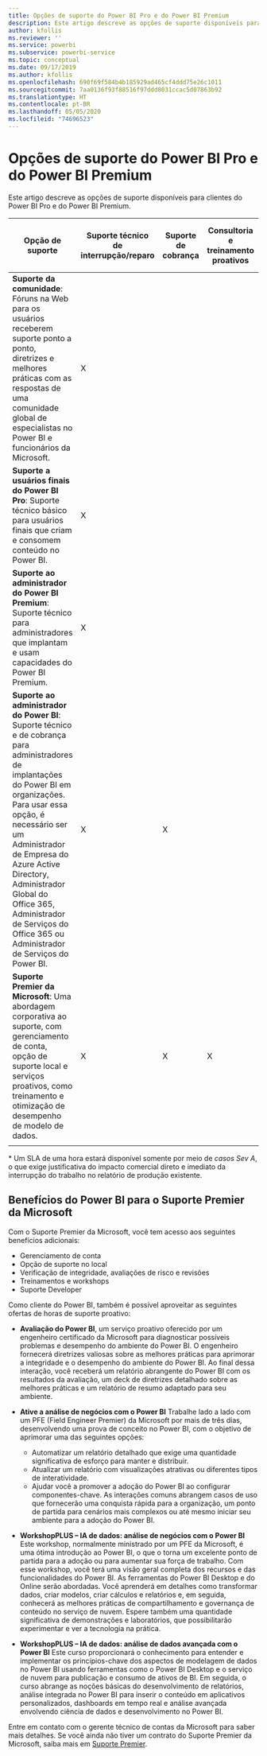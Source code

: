 ```yaml
---
title: Opções de suporte do Power BI Pro e do Power BI Premium
description: Este artigo descreve as opções de suporte disponíveis para clientes do Power BI Pro e do Power BI Premium.
author: kfollis
ms.reviewer: ''
ms.service: powerbi
ms.subservice: powerbi-service
ms.topic: conceptual
ms.date: 09/17/2019
ms.author: kfollis
ms.openlocfilehash: 690f69f584b4b185929ad465cf4ddd75e26c1011
ms.sourcegitcommit: 7aa0136f93f88516f97ddd8031ccac5d07863b92
ms.translationtype: HT
ms.contentlocale: pt-BR
ms.lasthandoff: 05/05/2020
ms.locfileid: "74696523"
---
```

# <a name="power-bi-pro-and-power-bi-premium-support-options"></a>Opções de suporte do Power BI Pro e do Power BI Premium

Este artigo descreve as opções de suporte disponíveis para clientes do Power BI Pro e do Power BI Premium.

| **Opção de suporte** | **Suporte técnico de interrupção/reparo** | **Suporte de cobrança** | **Consultoria e treinamento proativos** | **Nível de serviço <br>(tempo até a participação inicial)** | **Canal de suporte** |
| --- | --- | --- | --- | --- | --- |
| **Suporte da comunidade**: Fóruns na Web para os usuários receberem suporte ponto a ponto, diretrizes e melhores práticas com as respostas de uma comunidade global de especialistas no Power BI e funcionários da Microsoft. | X |   |   | Nenhum, a participação é fornecida em uma base de melhor esforço. | [Comunidade do Power BI](https://community.powerbi.com) |
| **Suporte a usuários finais do Power BI Pro**: Suporte técnico básico para usuários finais que criam e consomem conteúdo no Power BI. | X |   |   | Um dia útil. | [Site de suporte do Power BI](https://support.powerbi.com)  |
| **Suporte ao administrador do Power BI Premium**: Suporte técnico para administradores que implantam e usam capacidades do Power BI Premium. | X |   |   | Um dia útil ou uma hora, de acordo com a gravidade do caso.\* | [Site de suporte do Power BI](https://support.powerbi.com)<br>OR<br>[Centro de Administração do Microsoft 365](https://portal.office.com/adminportal)<br>OR<br> Telefone |
| **Suporte ao administrador do Power BI**: Suporte técnico e de cobrança para administradores de implantações do Power BI em organizações.  Para usar essa opção, é necessário ser um Administrador de Empresa do Azure Active Directory, Administrador Global do Office 365, Administrador de Serviços do Office 365 ou Administrador de Serviços do Power BI. | X | X |   | Um dia útil ou uma hora, de acordo com a gravidade do caso.\* | [Centro de Administração do Microsoft 365](https://portal.office.com/adminportal)<br>OR<br> Telefone |
| **Suporte Premier da Microsoft**: Uma abordagem corporativa ao suporte, com gerenciamento de conta, opção de suporte local e serviços proativos, como treinamento e otimização de desempenho de modelo de dados. | X | X | X | Várias, de acordo com a oferta e a gravidade do caso.\* | Gerente Técnico de Contas <br>OR<br> [Centro de Administração do Microsoft 365](https://portal.office.com/adminportal) |
| | | | | | |

\* Um SLA de uma hora estará disponível somente por meio de _casos Sev A_, o que exige justificativa do impacto comercial direto e imediato da interrupção do trabalho no relatório de produção existente.

## <a name="power-bi-benefits-for-microsoft-premier-support"></a>Benefícios do Power BI para o Suporte Premier da Microsoft

Com o Suporte Premier da Microsoft, você tem acesso aos seguintes benefícios adicionais:

- Gerenciamento de conta
- Opção de suporte no local
- Verificação de integridade, avaliações de risco e revisões
- Treinamentos e workshops
- Suporte Developer

Como cliente do Power BI, também é possível aproveitar as seguintes ofertas de horas de suporte proativo:

 - **Avaliação do Power BI**, um serviço proativo oferecido por um engenheiro certificado da Microsoft para diagnosticar possíveis problemas e desempenho do ambiente do Power BI. O engenheiro fornecerá diretrizes valiosas sobre as melhores práticas para aprimorar a integridade e o desempenho do ambiente do Power BI. Ao final dessa interação, você receberá um relatório abrangente do Power BI com os resultados da avaliação, um deck de diretrizes detalhado sobre as melhores práticas e um relatório de resumo adaptado para seu ambiente.

 - **Ative a análise de negócios com o Power BI** Trabalhe lado a lado com um PFE (Field Engineer Premier) da Microsoft por mais de três dias, desenvolvendo uma prova de conceito no Power BI, com o objetivo de aprimorar uma das seguintes opções:
    - Automatizar um relatório detalhado que exige uma quantidade significativa de esforço para manter e distribuir.
    - Atualizar um relatório com visualizações atrativas ou diferentes tipos de interatividade. 
    - Ajudar você a promover a adoção do Power BI ao configurar componentes-chave. As interações comuns abrangem casos de uso que fornecerão uma conquista rápida para a organização, um ponto de partida para cenários mais complexos ou até mesmo iniciar seu ambiente para a adoção do Power BI.

  - **WorkshopPLUS – IA de dados: análise de negócios com o Power BI** Este workshop, normalmente ministrado por um PFE da Microsoft, é uma ótima introdução ao Power BI, o que o torna um excelente ponto de partida para a adoção ou para aumentar sua força de trabalho.
Com esse workshop, você terá uma visão geral completa dos recursos e das funcionalidades do Power BI. As ferramentas do Power BI Desktop e do Online serão abordadas. Você aprenderá em detalhes como transformar dados, criar modelos, criar cálculos e relatórios e, em seguida, conhecerá as melhores práticas de compartilhamento e governança de conteúdo no serviço de nuvem. Espere também uma quantidade significativa de demonstrações e laboratórios, que possibilitarão experimentar e ver a tecnologia na prática.

  - **WorkshopPLUS – IA de dados: análise de dados avançada com o Power BI** Este curso proporcionará o conhecimento para entender e implementar os princípios-chave dos aspectos de modelagem de dados no Power BI usando ferramentas como o Power BI Desktop e o serviço de nuvem para publicação e consumo de ativos de BI. Em seguida, o curso abrange as noções básicas do desenvolvimento de relatórios, análise integrada no Power BI para inserir o conteúdo em aplicativos personalizados, dashboards em tempo real e análise avançada envolvendo ciência de dados e desenvolvimento no Power BI.

Entre em contato com o gerente técnico de contas da Microsoft para saber mais detalhes. Se você ainda não tiver um contrato do Suporte Premier da Microsoft, saiba mais em [Suporte Premier](https://support.microsoft.com/premier).
